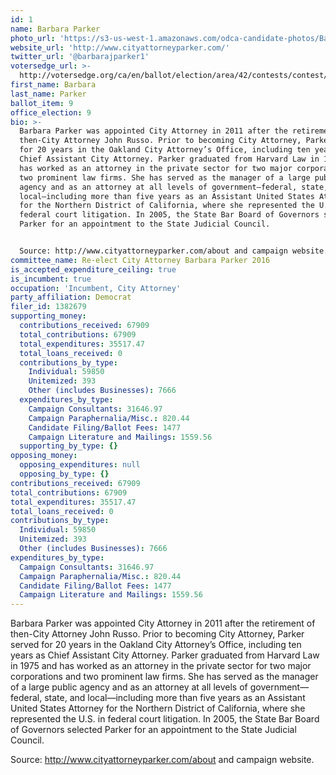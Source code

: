 ```yaml
---
id: 1
name: Barbara Parker
photo_url: 'https://s3-us-west-1.amazonaws.com/odca-candidate-photos/Barbara-Parker.png'
website_url: 'http://www.cityattorneyparker.com/'
twitter_url: '@barbarajparker1'
votersedge_url: >-
  http://votersedge.org/ca/en/ballot/election/area/42/contests/contest/13239/candidate/130764?&county=Alameda%20County&election_authority_id=1
first_name: Barbara
last_name: Parker
ballot_item: 9
office_election: 9
bio: >-
  Barbara Parker was appointed City Attorney in 2011 after the retirement of
  then-City Attorney John Russo. Prior to becoming City Attorney, Parker served
  for 20 years in the Oakland City Attorney’s Office, including ten years as
  Chief Assistant City Attorney. Parker graduated from Harvard Law in 1975 and
  has worked as an attorney in the private sector for two major corporations and
  two prominent law firms. She has served as the manager of a large public
  agency and as an attorney at all levels of government—federal, state, and
  local—including more than five years as an Assistant United States Attorney
  for the Northern District of California, where she represented the U.S. in
  federal court litigation. In 2005, the State Bar Board of Governors selected
  Parker for an appointment to the State Judicial Council. 


  Source: http://www.cityattorneyparker.com/about and campaign website.
committee_name: Re-elect City Attorney Barbara Parker 2016
is_accepted_expenditure_ceiling: true
is_incumbent: true
occupation: 'Incumbent, City Attorney'
party_affiliation: Democrat
filer_id: 1382679
supporting_money:
  contributions_received: 67909
  total_contributions: 67909
  total_expenditures: 35517.47
  total_loans_received: 0
  contributions_by_type:
    Individual: 59850
    Unitemized: 393
    Other (includes Businesses): 7666
  expenditures_by_type:
    Campaign Consultants: 31646.97
    Campaign Paraphernalia/Misc.: 820.44
    Candidate Filing/Ballot Fees: 1477
    Campaign Literature and Mailings: 1559.56
  supporting_by_type: {}
opposing_money:
  opposing_expenditures: null
  opposing_by_type: {}
contributions_received: 67909
total_contributions: 67909
total_expenditures: 35517.47
total_loans_received: 0
contributions_by_type:
  Individual: 59850
  Unitemized: 393
  Other (includes Businesses): 7666
expenditures_by_type:
  Campaign Consultants: 31646.97
  Campaign Paraphernalia/Misc.: 820.44
  Candidate Filing/Ballot Fees: 1477
  Campaign Literature and Mailings: 1559.56
---
```

Barbara Parker was appointed City Attorney in 2011 after the retirement of then-City Attorney John Russo. Prior to becoming City Attorney, Parker served for 20 years in the Oakland City Attorney’s Office, including ten years as Chief Assistant City Attorney. Parker graduated from Harvard Law in 1975 and has worked as an attorney in the private sector for two major corporations and two prominent law firms. She has served as the manager of a large public agency and as an attorney at all levels of government—federal, state, and local—including more than five years as an Assistant United States Attorney for the Northern District of California, where she represented the U.S. in federal court litigation. In 2005, the State Bar Board of Governors selected Parker for an appointment to the State Judicial Council. 

Source: http://www.cityattorneyparker.com/about and campaign website.